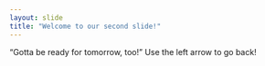 ```yaml
---
layout: slide
title: "Welcome to our second slide!"
---
```

“Gotta be ready for tomorrow, too!”
Use the left arrow to go back!
